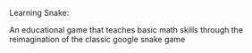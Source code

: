 Learning Snake:

An educational game that teaches basic math skills through the reimagination of the classic google snake game
